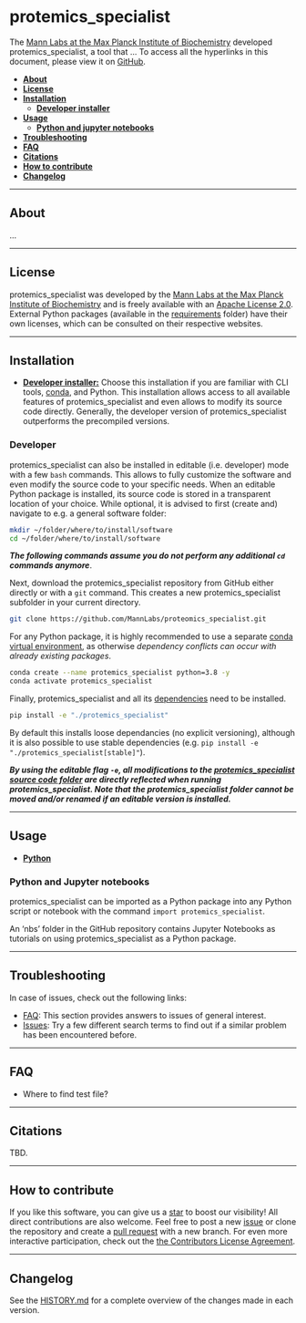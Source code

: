 # protemics_specialist

The [Mann Labs at the Max Planck Institute of Biochemistry](https://www.biochem.mpg.de/mann) developed protemics_specialist, a tool that ... To access all the hyperlinks in this document, please view it on [GitHub](https://github.com/MannLabs/proteomics_specialist).

* [**About**](#about)
* [**License**](#license)
* [**Installation**](#installation)
  * [**Developer installer**](#developer)
* [**Usage**](#usage)
  * [**Python and jupyter notebooks**](#python-and-jupyter-notebooks)
* [**Troubleshooting**](#troubleshooting)
* [**FAQ**](#faq)
* [**Citations**](#citations)
* [**How to contribute**](#how-to-contribute)
* [**Changelog**](#changelog)

---
## About

...

---
## License

protemics_specialist was developed by the [Mann Labs at the Max Planck Institute of Biochemistry](https://www.biochem.mpg.de/mann) and is freely available with an [Apache License 2.0](LICENSE.txt). External Python packages (available in the [requirements](requirements) folder) have their own licenses, which can be consulted on their respective websites.

---
## Installation

* [**Developer installer:**](#developer) Choose this installation if you are familiar with CLI tools, [conda](https://docs.conda.io/en/latest/), and Python. This installation allows access to all available features of protemics_specialist and even allows to modify its source code directly. Generally, the developer version of protemics_specialist outperforms the precompiled versions.

### Developer

protemics_specialist can also be installed in editable (i.e. developer) mode with a few `bash` commands. This allows to fully customize the software and even modify the source code to your specific needs. When an editable Python package is installed, its source code is stored in a transparent location of your choice. While optional, it is advised to first (create and) navigate to e.g. a general software folder:

```bash
mkdir ~/folder/where/to/install/software
cd ~/folder/where/to/install/software
```

***The following commands assume you do not perform any additional `cd` commands anymore***.

Next, download the protemics_specialist repository from GitHub either directly or with a `git` command. This creates a new protemics_specialist subfolder in your current directory.

```bash
git clone https://github.com/MannLabs/proteomics_specialist.git
```

For any Python package, it is highly recommended to use a separate [conda virtual environment](https://docs.conda.io/en/latest/), as otherwise *dependency conflicts can occur with already existing packages*.

```bash
conda create --name protemics_specialist python=3.8 -y
conda activate protemics_specialist
```

Finally, protemics_specialist and all its [dependencies](requirements) need to be installed.

```bash
pip install -e "./protemics_specialist"
```

By default this installs loose dependancies (no explicit versioning), although it is also possible to use stable dependencies (e.g. `pip install -e "./protemics_specialist[stable]"`).

***By using the editable flag `-e`, all modifications to the [protemics_specialist source code folder](protemics_specialist) are directly reflected when running protemics_specialist. Note that the protemics_specialist folder cannot be moved and/or renamed if an editable version is installed.***

---
## Usage

* [**Python**](#python-and-jupyter-notebooks)

### Python and Jupyter notebooks

protemics_specialist can be imported as a Python package into any Python script or notebook with the command `import protemics_specialist`.

An ‘nbs’ folder in the GitHub repository contains Jupyter Notebooks as tutorials on using protemics_specialist as a Python package.  

---
## Troubleshooting

In case of issues, check out the following links:

* [FAQ](https://github.com/MannLabs/protemics_specialist#faq): This section provides answers to issues of general interest.
* [Issues](https://github.com/MannLabs/protemics_specialist/issues): Try a few different search terms to find out if a similar problem has been encountered before.

---
## FAQ
- Where to find test file?

---
## Citations

TBD.

---
## How to contribute

If you like this software, you can give us a [star](https://github.com/MannLabs/protemics_specialist/stargazers) to boost our visibility! All direct contributions are also welcome. Feel free to post a new [issue](https://github.com/MannLabs/protemics_specialist/issues) or clone the repository and create a [pull request](https://github.com/MannLabs/protemics_specialist/pulls) with a new branch. For even more interactive participation, check out the [the Contributors License Agreement](misc/CLA.md).


---
## Changelog

See the [HISTORY.md](HISTORY.md) for a complete overview of the changes made in each version.
